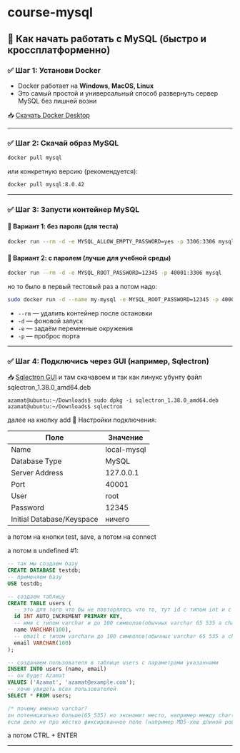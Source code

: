 # course-mysql

## 🚀 **Как начать работать с MySQL (быстро и кроссплатформенно)**

### ✅ **Шаг 1: Установи Docker**

- Docker работает на **Windows, MacOS, Linux**
- Это самый простой и универсальный способ развернуть сервер MySQL без лишней возни

📥 [Скачать Docker Desktop](https://www.docker.com/products/docker-desktop/)

---

### ✅ **Шаг 2: Скачай образ MySQL**

```bash
docker pull mysql
```

или конкретную версию (рекомендуется):

```bash
docker pull mysql:8.0.42
```

---

### ✅ **Шаг 3: Запусти контейнер MySQL**

#### 📌 Вариант 1: без пароля (для теста)

```bash
docker run --rm -d -e MYSQL_ALLOW_EMPTY_PASSWORD=yes -p 3306:3306 mysql
```

#### 📌 Вариант 2: с паролем (лучше для учебной среды)

```bash
docker run --rm -d -e MYSQL_ROOT_PASSWORD=12345 -p 40001:3306 mysql
```

но то было в первый тестовый раз а потом надо:

```bash
sudo docker run -d --name my-mysql -e MYSQL_ROOT_PASSWORD=12345 -p 40001:3306 -v mysql-data:/var/lib/mysql mysql
```

- `--rm` — удалить контейнер после остановки
- `-d` — фоновой запуск
- `-e` — задаём переменные окружения
- `-p` — проброс порта

---

### ✅ **Шаг 4: Подключись через GUI (например, Sqlectron)**

📥 [Sqlectron GUI](https://sqlectron.github.io/) и там скачавоем и так как линукс убунту файл sqlectron_1.38.0_amd64.deb

`azamat@ubuntu:~/Downloads$ sudo dpkg -i sqlectron_1.38.0_amd64.deb`
`azamat@ubuntu:~/Downloads$ sqlectron`

далее на кнопку add
🔧 Настройки подключения:

| Поле                      | Значение    |
| ------------------------- | ----------- |
| Name                      | local-mysql |
| Database Type             | MySQL       |
| Server Address            | 127.0.0.1   |
| Port                      | 40001       |
| User                      | root        |
| Password                  | 12345       |
| Initial Database/Keyspace | ничего      |

а потом на кнопки test, save, а потом на connect

а потом в undefined #1:

```sql
-- так мы создаем базу
CREATE DATABASE testdb;
-- применяем базу
USE testdb;

-- создаем таблицу
CREATE TABLE users (
  -- это для того что бы не повторялось что то, тут id с типом int и с номером и уникальном идентификатором строки
  id INT AUTO_INCREMENT PRIMARY KEY,
  -- имя с типом varchar и до 100 символов(обычных varchar 65 535 а char 255)
  name VARCHAR(100),
  -- email с типом varcharи до 100 символов(обычных varchar 65 535 а char 255)
  email VARCHAR(100)
);

-- созданием пользователя в таблице users с параметрами указаннами
INSERT INTO users (name, email)
-- он будет Azamat
VALUES ('Azamat', 'azamat@example.com');
-- хочю увидеть всех пользователей
SELECT * FROM users;

/* почему именно varchar?
он потенициально больше(65 535) но экономит место, например между char(100) и varchar(100) лучше varchar,
если дело не про жёстко фиксированное поле (например MD5-хеш длиной ровно 32 символа) */
```

а потом CTRL + ENTER

---